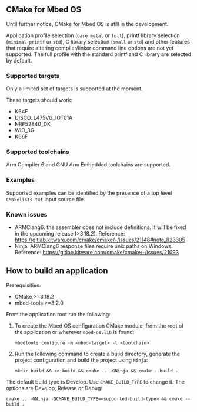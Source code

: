 ## CMake for Mbed OS

Until further notice, CMake for Mbed OS is still in the development. 

Application profile selection (`bare metal` or `full`), printf library selection (`minimal-printf` or `std`), C library selection (`small` or `std`) and other features that require altering compiler/linker command line options are not yet supported.
The full profile with the standard printf and C library are selected by default.

### Supported targets

Only a limited set of targets is supported at the moment.

These targets should work:
- K64F 
- DISCO_L475VG_IOT01A 
- NRF52840_DK 
- WIO_3G
- K66F

### Supported toolchains

Arm Compiler 6 and GNU Arm Embedded toolchains are supported.

### Examples

Supported examples can be identified by the presence of a top level `CMakelists.txt` input source file. 

### Known issues

- ARMClang6: the assembler does not include definitions. It will be fixed in the upcoming release (>3.18.2). Reference: https://gitlab.kitware.com/cmake/cmake/-/issues/21148#note_823305
- Ninja: ARMClang6 response files require unix paths on Windows. Reference: https://gitlab.kitware.com/cmake/cmake/-/issues/21093

## How to build an application

Prerequisities:
- CMake >=3.18.2
- mbed-tools >=3.2.0

From the application root run the following:
1. To create the Mbed OS configuration CMake module, from the root of the application or wherever `mbed-os.lib` is found: 

    ```
    mbedtools configure -m <mbed-target> -t <toolchain>
    ```

1. Run the following command to create a build directory, generate the project configuration and build the project using `Ninja`: 

    ```
    mkdir build && cd build && cmake .. -GNinja && cmake --build .
    ```

The default build type is Develop. Use `CMAKE_BUILD_TYPE` to change it. The options are Develop, Release or Debug: 

```
cmake .. -GNinja -DCMAKE_BUILD_TYPE=<supported-build-type> && cmake --build .
```
